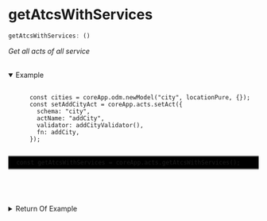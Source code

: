 # getAtcsWithServices

```ts
getAtcsWithServices: ()
```

_Get all acts of all service_

</br>
<details open>
 <summary>
  Example
  </summary>
  <pre>
    <code class="language-ts" style="padding: 0;">
      const cities = coreApp.odm.newModel("city", locationPure, {});
      const setAddCityAct = coreApp.acts.setAct({
        schema: "city",
        actName: "addCity",
        validator: addCityValidator(),
        fn: addCity,
      });
      <p style="border: 2px solid gray; border-right: transparent; border-left: transparent; padding: 5px 1rem; background-color: #000000" >const getAtcsWithServices = coreApp.acts.getAtcsWithServices();</p>
    </code>
  </pre>
</details>

<details>
  <summary>
    Return Of Example
  </summary>
  <pre>
    <code class="language-json" style="padding: 0;">
{
  "main": {
    "country": {
      "addCountry": {
        "validator": {
          "type": "object",
          "schema": {
            "set": {
              "type": "object",
              "schema": {
                "name": {
                  "type": "string",
                  "schema": null
                },
                "population": {
                  "type": "number",
                  "schema": null
                },
                "abb": {
                  "type": "string",
                  "schema": null
                }
              }
            },
            "get": {
              "type": "object",
              "schema": {
                "_id": {
                  "type": "enums",
                  "schema": {
                    "0": 0,
                    "1": 1
                    .
                    .
                    .
    </code>
  </pre>
</details>
